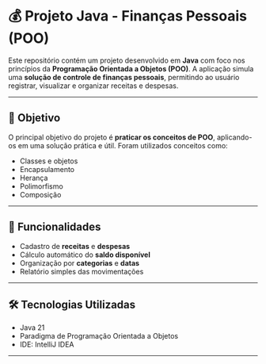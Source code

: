 # 💰 Projeto Java - Finanças Pessoais (POO)

Este repositório contém um projeto desenvolvido em **Java** com foco nos princípios da **Programação Orientada a Objetos (POO)**. A aplicação simula uma **solução de controle de finanças pessoais**, permitindo ao usuário registrar, visualizar e organizar receitas e despesas.

---

## 📌 Objetivo

O principal objetivo do projeto é **praticar os conceitos de POO**, aplicando-os em uma solução prática e útil. Foram utilizados conceitos como:

- Classes e objetos
- Encapsulamento
- Herança
- Polimorfismo
- Composição

---

## 🧩 Funcionalidades

- Cadastro de **receitas** e **despesas**
- Cálculo automático do **saldo disponível**
- Organização por **categorias** e **datas**
- Relatório simples das movimentações

---

## 🛠️ Tecnologias Utilizadas

- Java 21
- Paradigma de Programação Orientada a Objetos
- IDE: IntelliJ IDEA 

---

